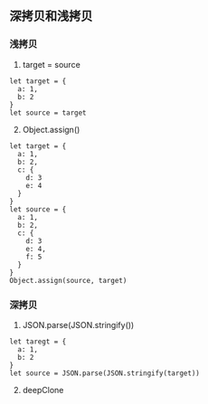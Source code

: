 ## 深拷贝和浅拷贝

### 浅拷贝

1. target = source
```
let target = {
  a: 1,
  b: 2
}
let source = target
```

2. Object.assign()
```
let target = {
  a: 1,
  b: 2,
  c: {
    d: 3
    e: 4
  }
}
let source = {
  a: 1,
  b: 2,
  c: {
    d: 3
    e: 4,
    f: 5
  }
}
Object.assign(source, target)
```

### 深拷贝

1. JSON.parse(JSON.stringify())
```
let taregt = {
  a: 1,
  b: 2
}
let source = JSON.parse(JSON.stringify(target))
```

2. deepClone
```

```